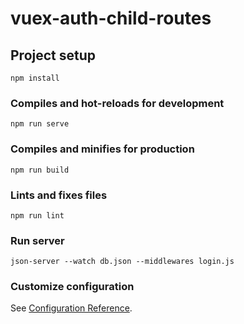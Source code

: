 # vuex-auth-child-routes

## Project setup
```
npm install
```

### Compiles and hot-reloads for development
```
npm run serve
```

### Compiles and minifies for production
```
npm run build
```

### Lints and fixes files
```
npm run lint
```

### Run server
```
json-server --watch db.json --middlewares login.js
```

### Customize configuration
See [Configuration Reference](https://cli.vuejs.org/config/).
